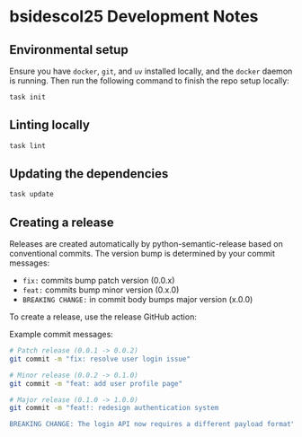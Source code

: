 # bsidescol25 Development Notes

## Environmental setup

Ensure you have `docker`, `git`, and `uv` installed locally, and the `docker` daemon is running. Then run the following command to finish the repo setup
locally:

```bash
task init
```

## Linting locally

```bash
task lint
```

## Updating the dependencies

```bash
task update
```

## Creating a release

Releases are created automatically by python-semantic-release based on conventional commits. The version bump is determined by your commit messages:

- `fix:` commits bump patch version (0.0.x)
- `feat:` commits bump minor version (0.x.0)
- `BREAKING CHANGE:` in commit body bumps major version (x.0.0)

To create a release, use the release GitHub action:

Example commit messages:

```bash
# Patch release (0.0.1 -> 0.0.2)
git commit -m "fix: resolve user login issue"

# Minor release (0.0.2 -> 0.1.0)
git commit -m "feat: add user profile page"

# Major release (0.1.0 -> 1.0.0)
git commit -m "feat!: redesign authentication system

BREAKING CHANGE: The login API now requires a different payload format"
```
